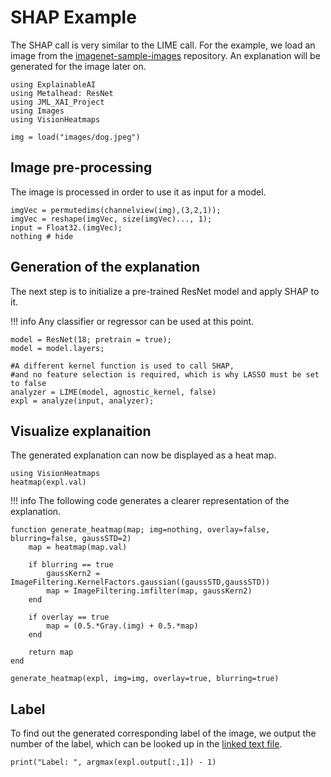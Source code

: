 # SHAP Example

The SHAP call is very similar to the LIME call.
For the example, we load an image from the [imagenet-sample-images](https://github.com/EliSchwartz/imagenet-sample-images/tree/master) repository. An explanation will be generated for the image later on. 

```@example implementations
using ExplainableAI
using Metalhead: ResNet
using JML_XAI_Project
using Images
using VisionHeatmaps

img = load("images/dog.jpeg")
```


## Image pre-processing
The image is processed in order to use it as input for a model.

```@example implementations
imgVec = permutedims(channelview(img),(3,2,1)); 
imgVec = reshape(imgVec, size(imgVec)..., 1);
input = Float32.(imgVec);
nothing # hide
```

## Generation of the explanation 
The next step is to initialize a pre-trained ResNet model and apply SHAP to it.

!!! info
    Any classifier or regressor can be used at this point.

```@example implementations
model = ResNet(18; pretrain = true);
model = model.layers;

#A different kernel function is used to call SHAP, 
#and no feature selection is required, which is why LASSO must be set to false
analyzer = LIME(model, agnostic_kernel, false)
expl = analyze(input, analyzer);
```

## Visualize explanaition
The generated explanation can now be displayed as a heat map.

```@example implementations
using VisionHeatmaps
heatmap(expl.val)
```

!!! info
    The following code generates a clearer representation of the explanation.

```@example implementations
function generate_heatmap(map; img=nothing, overlay=false, blurring=false, gaussSTD=2)
    map = heatmap(map.val)

    if blurring == true
        gaussKern2 = ImageFiltering.KernelFactors.gaussian((gaussSTD,gaussSTD))
        map = ImageFiltering.imfilter(map, gaussKern2)
    end

    if overlay == true
        map = (0.5.*Gray.(img) + 0.5.*map)
    end

    return map
end
```

```@example implementations
generate_heatmap(expl, img=img, overlay=true, blurring=true)
```

## Label 

To find out the generated corresponding label of the image, we output the number of the label, which can be looked up in the [linked text file](https://gist.github.com/yrevar/942d3a0ac09ec9e5eb3a).

```@example implementations
print("Label: ", argmax(expl.output[:,1]) - 1)
```